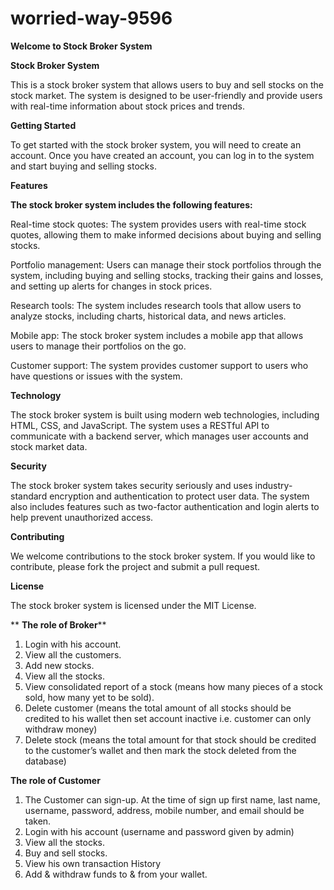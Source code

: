 # worried-way-9596
**Welcome to Stock Broker System**

**Stock Broker System**

This is a stock broker system that allows users to buy and sell stocks on the stock market. The system is designed to be user-friendly and provide users with real-time information about stock prices and trends.

**Getting Started**

To get started with the stock broker system, you will need to create an account. Once you have created an account, you can log in to the system and start buying and selling stocks.

**Features**

**The stock broker system includes the following features:**

Real-time stock quotes: The system provides users with real-time stock quotes, allowing them to make informed decisions about buying and selling stocks.

Portfolio management: Users can manage their stock portfolios through the system, including buying and selling stocks, tracking their gains and losses, and setting up alerts for changes in stock prices.

Research tools: The system includes research tools that allow users to analyze stocks, including charts, historical data, and news articles.

Mobile app: The stock broker system includes a mobile app that allows users to manage their portfolios on the go.

Customer support: The system provides customer support to users who have questions or issues with the system.

**Technology**

The stock broker system is built using modern web technologies, including HTML, CSS, and JavaScript. The system uses a RESTful API to communicate with a backend server, which manages user accounts and stock market data.

**Security**

The stock broker system takes security seriously and uses industry-standard encryption and authentication to protect user data. The system also includes features such as two-factor authentication and login alerts to help prevent unauthorized access.

**Contributing**

We welcome contributions to the stock broker system. If you would like to contribute, please fork the project and submit a pull request.

**License**

The stock broker system is licensed under the MIT License.

** **The role of Broker****

1. Login with his account.
2. View all the customers.
3. Add new stocks.
4. View all the stocks.
5. View consolidated report of a stock (means how many pieces of a stock sold, how
many yet to be sold).
6. Delete customer (means the total amount of all stocks should be credited to his
wallet then set account inactive i.e. customer can only withdraw money)
7. Delete stock (means the total amount for that stock should be credited to the
customer’s wallet and then mark the stock deleted from the database)

**The role of Customer**
1. The Customer can sign-up. At the time of sign up first name, last name, username,
password, address, mobile number, and email should be taken.
2. Login with his account (username and password given by admin)
3. View all the stocks.
4. Buy and sell stocks.
5. View his own transaction History
6. Add & withdraw funds to & from your wallet.
